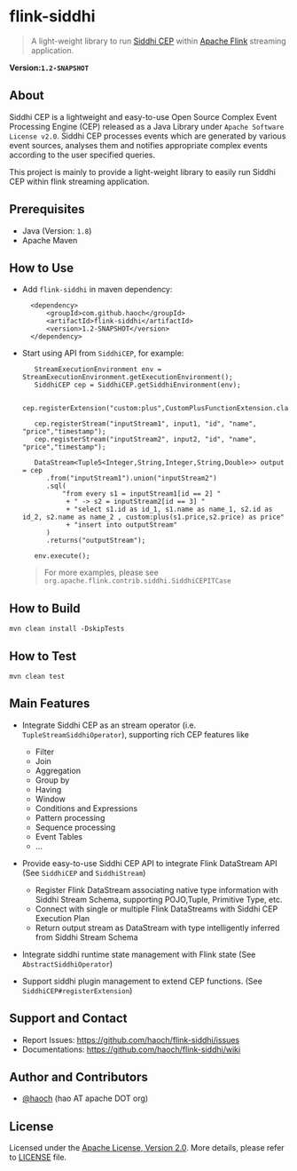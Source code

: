 
flink-siddhi
============

> A light-weight library to run [Siddhi CEP](https://github.com/wso2/siddhi) within [Apache Flink](https://github.com/apache/flink) streaming application.

__Version:`1.2-SNAPSHOT`__

## About

Siddhi CEP is a lightweight and easy-to-use Open Source Complex Event Processing Engine (CEP) released as a Java Library under `Apache Software License v2.0`. 
Siddhi CEP processes events which are generated by various event sources, analyses them and notifies appropriate complex events according to the user specified queries. 

This project is mainly to provide a light-weight library to easily run Siddhi CEP within flink streaming application.

## Prerequisites
* Java (Version: `1.8`)
* Apache Maven

## How to Use

* Add `flink-siddhi` in maven dependency:

		<dependency>
			<groupId>com.github.haoch</groupId>
			<artifactId>flink-siddhi</artifactId>
			<version>1.2-SNAPSHOT</version>
		</dependency>
 
* Start using API from `SiddhiCEP`, for example:

	     StreamExecutionEnvironment env = StreamExecutionEnvironment.getExecutionEnvironment();
	     SiddhiCEP cep = SiddhiCEP.getSiddhiEnvironment(env);
	    
	     cep.registerExtension("custom:plus",CustomPlusFunctionExtension.class);
	    
	     cep.registerStream("inputStream1", input1, "id", "name", "price","timestamp");
	     cep.registerStream("inputStream2", input2, "id", "name", "price","timestamp");
	    
	     DataStream<Tuple5<Integer,String,Integer,String,Double>> output = cep
	     	.from("inputStream1").union("inputStream2")
	     	.sql(
	    		"from every s1 = inputStream1[id == 2] "
	    		 + " -> s2 = inputStream2[id == 3] "
	    		 + "select s1.id as id_1, s1.name as name_1, s2.id as id_2, s2.name as name_2 , custom:plus(s1.price,s2.price) as price"
	    		 + "insert into outputStream"
	    	)
	    	.returns("outputStream");
	    
	     env.execute();
     
  > For more examples, please see `org.apache.flink.contrib.siddhi.SiddhiCEPITCase`
  
## How to Build

   	mvn clean install -DskipTests
   
## How to Test

   	mvn clean test

## Main Features

* Integrate Siddhi CEP as an stream operator (i.e. `TupleStreamSiddhiOperator`), supporting rich CEP features like
  * Filter
  * Join
  * Aggregation
  * Group by
  * Having
  * Window
  * Conditions and Expressions
  * Pattern processing
  * Sequence processing
  * Event Tables
  * ...
  
* Provide easy-to-use Siddhi CEP API to integrate Flink DataStream API (See `SiddhiCEP` and `SiddhiStream`)
  * Register Flink DataStream associating native type information with Siddhi Stream Schema, supporting POJO,Tuple, Primitive Type, etc.
  * Connect with single or multiple Flink DataStreams with Siddhi CEP Execution Plan
  * Return output stream as DataStream with type intelligently inferred from Siddhi Stream Schema
  
* Integrate siddhi runtime state management with Flink state (See `AbstractSiddhiOperator`)

* Support siddhi plugin management to extend CEP functions. (See `SiddhiCEP#registerExtension`)
     
## Support and Contact
* Report Issues: https://github.com/haoch/flink-siddhi/issues
* Documentations: https://github.com/haoch/flink-siddhi/wiki

## Author and Contributors

* [@haoch](http://github.com/haoch) (hao AT apache DOT org)

## License

Licensed under the [Apache License, Version 2.0](http://www.apache.org/licenses/LICENSE-2.0). More details, please refer to [LICENSE](LICENSE) file.

